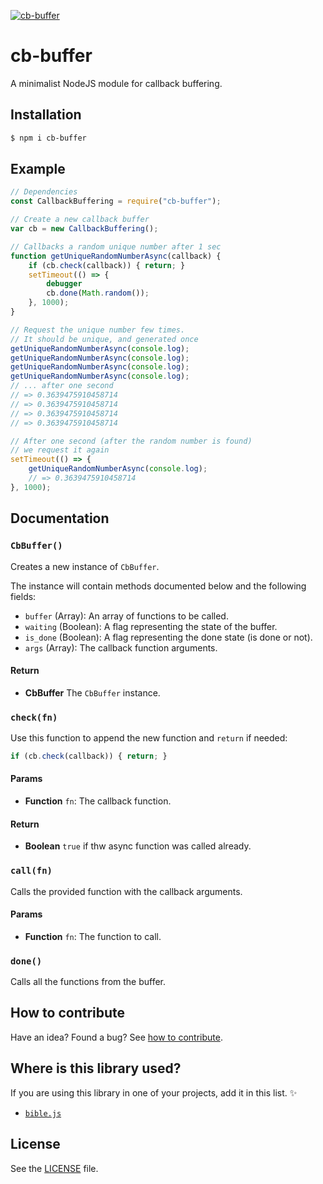 [![cb-buffer](http://i.imgur.com/UjN9LfL.png)](#)

# cb-buffer

A minimalist NodeJS module for callback buffering.

## Installation

```sh
$ npm i cb-buffer
```

## Example

```js
// Dependencies
const CallbackBuffering = require("cb-buffer");

// Create a new callback buffer
var cb = new CallbackBuffering();

// Callbacks a random unique number after 1 sec
function getUniqueRandomNumberAsync(callback) {
    if (cb.check(callback)) { return; }
    setTimeout(() => {
        debugger
        cb.done(Math.random());
    }, 1000);
}

// Request the unique number few times.
// It should be unique, and generated once
getUniqueRandomNumberAsync(console.log);
getUniqueRandomNumberAsync(console.log);
getUniqueRandomNumberAsync(console.log);
getUniqueRandomNumberAsync(console.log);
// ... after one second
// => 0.3639475910458714
// => 0.3639475910458714
// => 0.3639475910458714
// => 0.3639475910458714

// After one second (after the random number is found)
// we request it again
setTimeout(() => {
    getUniqueRandomNumberAsync(console.log);
    // => 0.3639475910458714
}, 1000);
```

## Documentation

### `CbBuffer()`
Creates a new instance of `CbBuffer`.

The instance will contain methods documented below and the following fields:

 - `buffer` (Array): An array of functions to be called.
 - `waiting` (Boolean): A flag representing the state of the buffer.
 - `is_done` (Boolean): A flag representing the done state (is done or not).
 - `args` (Array): The callback function arguments.

#### Return
- **CbBuffer** The `CbBuffer` instance.

### `check(fn)`
Use this function to append the new function and `return` if needed:

```js
if (cb.check(callback)) { return; }
```

#### Params
- **Function** `fn`: The callback function.

#### Return
- **Boolean** `true` if thw async function was called already.

### `call(fn)`
Calls the provided function with the callback arguments.

#### Params
- **Function** `fn`: The function to call.

### `done()`
Calls all the functions from the buffer.

## How to contribute
Have an idea? Found a bug? See [how to contribute][contributing].

## Where is this library used?
If you are using this library in one of your projects, add it in this list. :sparkles:

 - [`bible.js`](https://github.com/BibleJS/bible.js)

## License

See the [LICENSE](/LICENSE) file.

[contributing]: /CONTRIBUTING.md
[docs]: /DOCUMENTATION.md